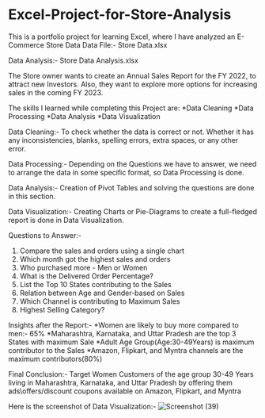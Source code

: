 # Excel-Project-for-Store-Analysis
This is a portfolio project for learning Excel, where I have analyzed an E-Commerce Store Data
Data File:- Store Data.xlsx

Data Analysis:- Store Data Analysis.xlsx

The Store owner wants to create an Annual Sales Report for the FY 2022, to attract new Investors. Also, they want to explore more options for increasing sales in the coming FY 2023.

The skills I learned while completing this Project are:
*Data Cleaning
*Data Processing
*Data Analysis
*Data Visualization

Data Cleaning:- To check whether the data is correct or not. Whether it has any inconsistencies, blanks, spelling errors, extra spaces, or any other error.

Data Processing:- Depending on the Questions we have to answer, we need to arrange the data in some specific format, so Data Processing is done.

Data Analysis:- Creation of Pivot Tables and solving the questions are done in this section.

Data Visualization:- Creating Charts or Pie-Diagrams to create a full-fledged report is done in Data Visualization.

Questions to Answer:-
1. Compare the sales and orders using a single chart
2. Which month got the highest sales and orders
3. Who purchased more - Men or Women
4. What is the Delivered Order Percentage?
5. List the Top 10 States contributing to the Sales
6. Relation between Age and Gender-based on Sales
7. Which Channel is contributing to Maximum Sales
8. Highest Selling Category?

Insights after the Report:-
*Women are likely to buy more compared to men:- 65%
*Maharashtra, Karnataka, and Uttar Pradesh are the top 3 States with maximum Sale
*Adult Age Group(Age:30-49Years) is maximum contributor to the Sales
*Amazon, Flipkart, and Myntra channels are the maximum contributors(80%)

Final Conclusion:- Target Women Customers of the age group 30-49 Years living in Maharashtra, Karnataka, and Uttar Pradesh by offering them ads\offers/discount coupons available on Amazon, Flipkart, and Myntra

Here is the screenshot of Data Visualization:- ![Screenshot (39)](https://github.com/Atharwa-Kulkarni/Excel-Project-for-Store-Analysis/assets/64681566/9f922a78-8db5-4494-a362-22201289e2bb)


